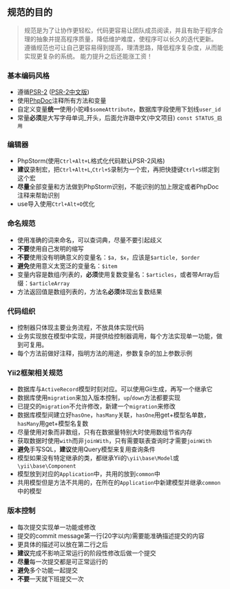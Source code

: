 ## 规范的目的
> 规范是为了让协作更轻松，代码更容易让团队成员阅读，并且有助于程序合理的抽象并提高程序质量，降低维护难度，使程序可以长久的迭代更新。
> 遵循规范也可让自己更容易得到提高，理清思路，降低程序复杂度，从而能实现更复杂的系统。
> 能力提升之后还能涨工资！

### 基本编码风格
- 遵循[PSR-2](http://www.php-fig.org/psr/psr-2/) ([PSR-2中文版](https://segmentfault.com/a/1190000002521620))
- 使用[PhpDoc](https://zh.wikipedia.org/wiki/PHPDoc)注释所有方法和变量
- 自定义变量**统一**使用小驼峰`$someAttribute`，数据库字段使用下划线`user_id`
- 常量**必须**是大写字母单词_开头，后面允许跟中文(中文项目) `const STATUS_启用`

### 编辑器
- PhpStorm(使用`Ctrl+Alt+L`格式化代码默认PSR-2风格)
- **建议**录制宏，把`Ctrl+Alt+L`,`Ctrl+S`录制为一个宏，再把快捷键`Ctrl+S`绑定到这个宏
- **尽量**全部变量和方法做到PhpStorm识别，不能识别的加上限定或者PhpDoc注释来帮助识别
- use导入使用`Ctrl+Alt+O`优化

### 命名规范
- 使用准确的词来命名，可以查词典，尽量不要引起歧义
- **不要**使用自己发明的缩写
- **不要**使用没有明确意义的变量名：`$a, $x`，应该是`$article, $order`
- **避免**使用意义太宽泛的变量名：`$item`
- 变量内容是数组/列表的，**必须**使用复数变量名：`$articles`，或者带Array后缀：`$articleArray`
- 方法返回值是数组列表的，方法名**必须**体现出复数结果

### 代码组织
- 控制器只体现主要业务流程，不放具体实现代码
- 业务实现放在模型中实现，并提供给控制器调用，每个方法实现单一功能，做到可复用。
- 每个方法前做好注释，指明方法的用途，参数复杂的加上参数示例

### Yii2框架相关规范
- 数据库与`ActiveRecord`模型时刻对应。可以使用Gii生成，再写一个继承它
- 数据库使用`migration`来加入版本控制，`up`/`down`方法都要实现
- 已提交的`migration`不允许修改，新建一个`migration`来修改
- 数据库模型间建立好`hasOne`，`hasMany`关联，`hasOne`用get+模型名单数，`hasMany`用get+模型名复数
- 尽量使用对象而非数组，只有在数据量特别大时使用数组节省内存
- 获取数据时使用`with`而非`joinWith`，只有需要联表查询时才需要`joinWith`
- **避免**手写SQL，**建议**使用Query模型来复用查询条件
- 模型如果没有特定继承的类，都继承Yii的`\yii\base\Model`或`\yii\base\Component`
- 模型放到对应的`Application`中，共用的放到`common`中
- 共用模型但是方法不共用的，在所在的`Application`中新建模型并继承`common`中的模型

### 版本控制
- 每次提交实现单一功能或修改
- 提交的commit message第一行(20字以内)需要能准确描述提交的内容
- 更具体的描述可以放在第二行之后
- **建议**完成不影响正常运行的阶段性修改后做一个提交
- **尽量**每一次提交都是可正常运行的
- **避免**多个功能一起提交
- **不要**一天就下班提交一次
